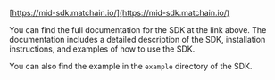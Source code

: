 [https://mid-sdk.matchain.io/](https://mid-sdk.matchain.io/)

You can find the full documentation for the SDK at the link above. The documentation includes a detailed description of the SDK, installation instructions, and examples of how to use the SDK.

You can also find the example in the `example` directory of the SDK.